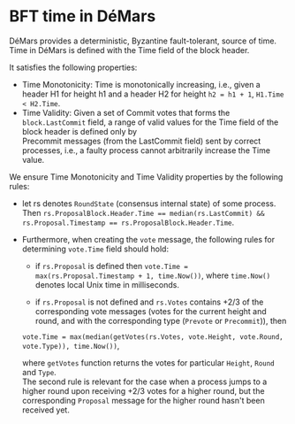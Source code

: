 # BFT time in DéMars

DéMars provides a deterministic, Byzantine fault-tolerant, source of time.
Time in DéMars is defined with the Time field of the block header.

It satisfies the following properties:

- Time Monotonicity: Time is monotonically increasing, i.e., given
a header H1 for height h1 and a header H2 for height `h2 = h1 + 1`, `H1.Time < H2.Time`.
- Time Validity: Given a set of Commit votes that forms the `block.LastCommit` field, a range of
valid values for the Time field of the block header is defined only by  
Precommit messages (from the LastCommit field) sent by correct processes, i.e.,
a faulty process cannot arbitrarily increase the Time value.  


We ensure Time Monotonicity and Time Validity properties by the following rules:

- let rs denotes `RoundState` (consensus internal state) of some process. Then
`rs.ProposalBlock.Header.Time == median(rs.LastCommit) &&
rs.Proposal.Timestamp == rs.ProposalBlock.Header.Time`.

- Furthermore, when creating the `vote` message, the following rules for determining `vote.Time` field should hold:

    - if `rs.Proposal` is defined then
    `vote.Time = max(rs.Proposal.Timestamp + 1, time.Now())`, where `time.Now()`
    denotes local Unix time in milliseconds.  

    - if `rs.Proposal` is not defined and `rs.Votes` contains +2/3 of the corresponding vote messages (votes for the
    current height and round, and with the corresponding type (`Prevote` or `Precommit`)), then

    `vote.Time = max(median(getVotes(rs.Votes, vote.Height, vote.Round, vote.Type)), time.Now())`,

    where `getVotes` function returns the votes for particular `Height`, `Round` and `Type`.  
    The second rule is relevant for the case when a process jumps to a higher round upon receiving +2/3 votes for a higher
    round, but the corresponding `Proposal` message for the higher round hasn't been received yet.    
